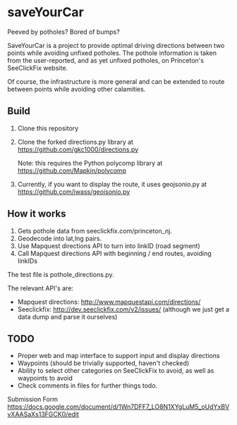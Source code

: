 # saveYourCar

Peeved by potholes? Bored of bumps? 

SaveYourCar is a project to provide optimal driving directions 
between two points while avoiding unfixed potholes. The pothole
information is taken from the user-reported, and as yet
unfixed potholes, on Princeton's SeeClickFix website.

Of course, the infrastructure is more general and can be extended to route 
between points while avoiding other calamities. 

Build
-----
 1. Clone this repository

 2. Clone the forked directions.py library at https://github.com/gkc1000/directions.py

    Note: this requires the Python polycomp library at https://github.com/Mapkin/polycomp

 3. Currently, if you want to display the route, it uses geojsonio.py at https://github.com/jwass/geojsonio.py

How it works
------------

1. Gets pothole data from seeclickfix.com/princeton_nj. 
2. Geodecode into lat,lng pairs.
3. Use Mapquest directions API to turn into linkID (road segment)
4. Call Mapquest directions API with beginning / end routes, avoiding linkIDs

The test file is pothole_directions.py.

The relevant API's are:
* Mapquest directions: http://www.mapquestapi.com/directions/
* Seeclickfix: http://dev.seeclickfix.com/v2/issues/
  (although we just get a data dump and parse it ourselves)

TODO
----

* Proper web and map interface to support input and display directions
* Waypoints (should be trivially supported, haven't checked)
* Ability to select other categories on SeeClickFix to avoid, as well
  as waypoints to avoid
* Check comments in files for further things todo.

Submission Form https://docs.google.com/document/d/1Wn7DFF7_LO8N1XYgLuM5_oUdYxBVvXAASaXs13FGCK0/edit
